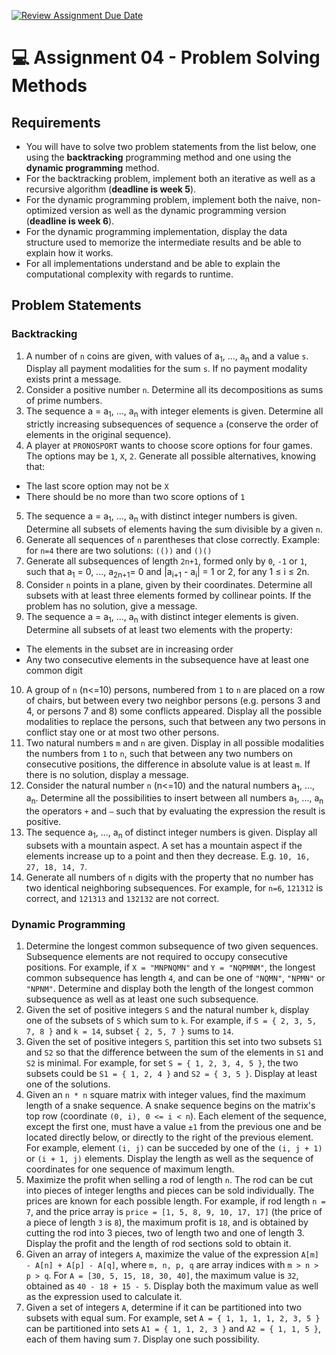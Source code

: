 [![Review Assignment Due Date](https://classroom.github.com/assets/deadline-readme-button-24ddc0f5d75046c5622901739e7c5dd533143b0c8e959d652212380cedb1ea36.svg)](https://classroom.github.com/a/LeKYpj3U)
# :computer: Assignment 04 - Problem Solving Methods

## Requirements
- You will have to solve two problem statements from the list below, one using the **backtracking** programming method and one using the **dynamic programming** method.
- For the backtracking problem, implement both an iterative as well as a recursive algorithm (**deadline is week 5**).
- For the dynamic programming problem, implement both the naive, non-optimized version as well as the dynamic programming version (**deadline is week 6**). 
- For the dynamic programming implementation, display the data structure used to memorize the intermediate results and be able to explain how it works. 
- For all implementations understand and be able to explain the computational complexity with regards to runtime.

## Problem Statements
### Backtracking
1. A number of `n` coins are given, with values of a<sub>1</sub>, ..., a<sub>n</sub>  and a value `s`. Display all payment modalities for the sum `s`. If no payment modality exists print a message.
2. Consider a positive number `n`. Determine all its decompositions as sums of prime numbers.
3. The sequence a = a<sub>1</sub>, ..., a<sub>n</sub> with integer elements is given. Determine all strictly increasing subsequences of sequence `a` (conserve the order of elements in the original sequence).
4. A player at `PRONOSPORT` wants to choose score options for four games. The options may be `1`, `X`, `2`. Generate all possible alternatives, knowing that:
- The last score option may not be `X`
- There should be no more than two score options of `1`
5. The sequence a = a<sub>1</sub>, ..., a<sub>n</sub> with distinct integer numbers is given. Determine all subsets of elements having the sum divisible by a given `n`.
6. Generate all sequences of `n` parentheses that close correctly. Example: for `n=4` there are two solutions: `(())` and `()()`
7. Generate all subsequences of length `2n+1`, formed only by `0`, `-1` or `1`, such that a<sub>1</sub> = 0, ..., a<sub>2n+1</sub>= 0 and |a<sub>i+1</sub> - a<sub>i</sub>| = 1 or 2, for any 1 ≤ i ≤ 2n.
8. Consider `n` points in a plane, given by their coordinates. Determine all subsets with at least three elements formed by collinear points. If the problem has no solution, give a message.
9. The sequence a = a<sub>1</sub>, ..., a<sub>n</sub> with distinct integer elements is given. Determine all subsets of at least two elements with the property:
- The elements in the subset are in increasing order
- Any two consecutive elements in the subsequence have at least one common digit
10. A group of `n` (n<=10) persons, numbered from `1` to `n` are placed on a row of chairs, but between every two neighbor persons (e.g. persons 3 and 4, or persons 7 and 8) some conflicts appeared. Display all the possible modalities to replace the persons, such that between any two persons in conflict stay one or at most two other persons.
11. Two natural numbers `m` and `n` are given. Display in all possible modalities the numbers from `1` to `n`, such that between any two numbers on consecutive positions, the difference in absolute value is at least `m`. If there is no solution, display a message.
12. Consider the natural number `n` (n<=10) and the natural numbers a<sub>1</sub>, ..., a<sub>n</sub>. Determine all the possibilities to insert between all numbers a<sub>1</sub>, ..., a<sub>n</sub> the operators `+` and `–` such that by evaluating the expression the result is positive.
13. The sequence a<sub>1</sub>, ..., a<sub>n</sub> of distinct integer numbers is given. Display all subsets with a mountain aspect. A set has a mountain aspect if the elements increase up to a point and then they decrease. E.g. `10, 16, 27, 18, 14, 7`.
14. Generate all numbers of `n` digits with the property that no number has two identical neighboring subsequences. For example, for `n=6`, `121312` is correct, and `121313` and `132132` are not correct.

### Dynamic Programming
1. Determine the longest common subsequence of two given sequences. Subsequence elements are not required to occupy consecutive positions. For example, if `X = "MNPNQMN"` and `Y = "NQPMNM"`, the longest common subsequence has length `4`, and can be one of `"NQMN"`, `"NPMN"` or `"NPNM"`. Determine and display both the length of the longest common subsequence as well as at least one such subsequence.
2. Given the set of positive integers `S` and the natural number `k`, display one of the subsets of `S` which sum to `k`. For example, if `S = { 2, 3, 5, 7, 8 }` and `k = 14`, subset `{ 2, 5, 7 }` sums to `14`.
3. Given the set of positive integers `S`, partition this set into two subsets `S1` and `S2` so that the difference between the sum of the elements in `S1` and `S2` is minimal. For example, for set `S = { 1, 2, 3, 4, 5 }`, the two subsets could be `S1 = { 1, 2, 4 }` and `S2 = { 3, 5 }`. Display at least one of the solutions.
4. Given an `n * n` square matrix with integer values, find the maximum length of a snake sequence. A snake sequence begins on the matrix's top row (coordinate `(0, i), 0 <= i < n`). Each element of the sequence, except the first one, must have a value `±1` from the previous one and be located directly below, or directly to the right of the previous element. For example, element `(i, j)` can be succeded by one of the `(i, j + 1)` or `(i + 1, j)` elements. Display the length as well as the sequence of coordinates for one sequence of maximum length. 
5. Maximize the profit when selling a rod of length `n`. The rod can be cut into pieces of integer lengths and pieces can be sold individually. The prices are known for each possible length. For example, if rod length `n = 7`, and the price array is `price = [1, 5, 8, 9, 10, 17, 17]` (the price of a piece of length `3` is `8`), the maximum profit is `18`, and is obtained by cutting the rod into 3 pieces, two of length two and one of length 3. Display the profit and the length of rod sections sold to obtain it.
6. Given an array of integers `A`, maximize the value of the expression `A[m] - A[n] + A[p] - A[q]`, where `m, n, p, q` are array indices with `m > n > p > q`. For `A = [30, 5, 15, 18, 30, 40]`, the maximum value is `32`, obtained as `40 - 18 + 15 - 5`. Display both the maximum value as well as the expression used to calculate it.
7. Given a set of integers `A`, determine if it can be partitioned into two subsets with equal sum. For example, set `A = { 1, 1, 1, 1, 2, 3, 5 }` can be partitioned into sets `A1 = { 1, 1, 2, 3 }` and `A2 = { 1, 1, 5 }`, each of them having sum `7`. Display one such possibility.
